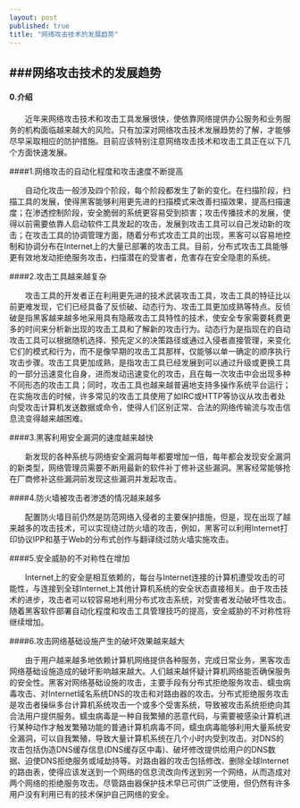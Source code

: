 ```yaml
---
layout: post
published: true
title: "网络攻击技术的发展趋势"
---
```

###网络攻击技术的发展趋势
----------------------------------

#### 0.介绍 ####


　　近年来网络攻击技术和攻击工具发展很快，使依靠网络提供办公服务和业务服务的机构面临越来越大的风险。只有加深对网络攻击技术发展趋势的了解，才能够尽早采取相应的防护措施。目前应该特别注意网络攻击技术和攻击工具正在以下几个方面快速发展。

####1.网络攻击的自动化程度和攻击速度不断提高

　　自动化攻击一般涉及四个阶段，每个阶段都发生了新的变化。在扫描阶段，扫描工具的发展，使得黑客能够利用更先进的扫描模式来改善扫描效果，提高扫描速度；在渗透控制阶段，安全脆弱的系统更容易受到损害；攻击传播技术的发展，使得以前需要依靠人启动软件工具发起的攻击，发展到攻击工具可以自己发动新的攻击；在攻击工具的协调管理方面，随着分布式攻击工具的出现，黑客可以容易地控制和协调分布在Internet上的大量已部署的攻击工具。目前，分布式攻击工具能够更有效地发动拒绝服务攻击，扫描潜在的受害者，危害存在安全隐患的系统。

####2.攻击工具越来越复杂

　　攻击工具的开发者正在利用更先进的技术武装攻击工具，攻击工具的特征比以前更难发现，它们已经具备了反侦破、动态行为、攻击工具更加成熟等特点。反侦破是指黑客越来越多地采用具有隐蔽攻击工具特性的技术，使安全专家需要耗费更多的时间来分析新出现的攻击工具和了解新的攻击行为。动态行为是指现在的自动攻击工具可以根据随机选择、预先定义的决策路径或通过入侵者直接管理，来变化它们的模式和行为，而不是像早期的攻击工具那样，仅能够以单一确定的顺序执行攻击步骤。攻击工具更加成熟，是指攻击工具已经发展到可以通过升级或更换工具的一部分迅速变化自身，进而发动迅速变化的攻击，且在每一次攻击中会出现多种不同形态的攻击工具；同时，攻击工具也越来越普遍地支持多操作系统平台运行；在实施攻击的时候，许多常见的攻击工具使用了如IRC或HTTP等协议从攻击者处向受攻击计算机发送数据或命令，使得人们区别正常、合法的网络传输流与攻击信息流变得越来越困难。

####3.黑客利用安全漏洞的速度越来越快

　　新发现的各种系统与网络安全漏洞每年都要增加一倍，每年都会发现安全漏洞的新类型，网络管理员需要不断用最新的软件补丁修补这些漏洞。黑客经常能够抢在厂商修补这些漏洞前发现这些漏洞并发起攻击。
     
####4.防火墙被攻击者渗透的情况越来越多

　　配置防火墙目前仍然是防范网络入侵者的主要保护措施，但是，现在出现了越来越多的攻击技术，可以实现绕过防火墙的攻击，例如，黑客可以利用Internet打印协议IPP和基于Web的分布式创作与翻译绕过防火墙实施攻击。

####5.安全威胁的不对称性在增加

　　Internet上的安全是相互依赖的，每台与Internet连接的计算机遭受攻击的可能性，与连接到全球Internet上其他计算机系统的安全状态直接相关。由于攻击技术的进步，攻击者可以较容易地利用分布式攻击系统，对受害者发动破坏性攻击。随着黑客软件部署自动化程度和攻击工具管理技巧的提高，安全威胁的不对称性将继续增加。

####6.攻击网络基础设施产生的破坏效果越来越大

　　由于用户越来越多地依赖计算机网络提供各种服务，完成日常业务，黑客攻击网络基础设施造成的破坏影响越来越大。人们越来越怀疑计算机网络能否确保服务的安全性。黑客对网络基础设施的攻击，主要手段有分布式拒绝服务攻击、蠕虫病毒攻击、对Internet域名系统DNS的攻击和对路由器的攻击。分布式拒绝服务攻击是攻击者操纵多台计算机系统攻击一个或多个受害系统，导致被攻击系统拒绝向其合法用户提供服务。蠕虫病毒是一种自我繁殖的恶意代码，与需要被感染计算机进行某种动作才触发繁殖功能的普通计算机病毒不同，蠕虫病毒能够利用大量系统安全漏洞，可以自我繁殖，导致大量计算机系统在几个小时内受到攻击。对DNS的攻击包括伪造DNS缓存信息(DNS缓存区中毒)、破坏修改提供给用户的DNS数据、迫使DNS拒绝服务或域劫持等。对路由器的攻击包括修改、删除全球Internet的路由表，使得应该发送到一个网络的信息流改向传送到另一个网络，从而造成对两个网络的拒绝服务攻击。尽管路由器保护技术早已可供广泛使用，但仍然有许多用户没有利用已有的技术保护自己网络的安全。 

